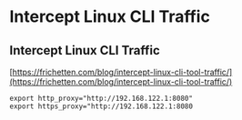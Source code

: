 # Intercept Linux CLI Traffic

## Intercept Linux CLI Traffic

[https://frichetten.com/blog/intercept-linux-cli-tool-traffic/](https://frichetten.com/blog/intercept-linux-cli-tool-traffic/)

```
export http_proxy="http://192.168.122.1:8080" 
export https_proxy="http://192.168.122.1:8080
```
